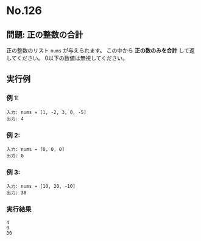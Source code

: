 # No.126

## 問題: 正の整数の合計

正の整数のリスト `nums` が与えられます。
この中から **正の数のみを合計** して返してください。
0以下の数値は無視してください。

## 実行例

### 例 1:

```
入力: nums = [1, -2, 3, 0, -5]
出力: 4
```

### 例 2:

```
入力: nums = [0, 0, 0]
出力: 0
```

### 例 3:

```
入力: nums = [10, 20, -10]
出力: 30
```

### 実行結果

```text
4
0
30
```
